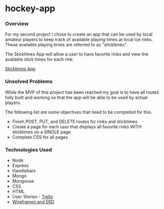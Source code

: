 # hockey-app

### Overview

For my second project I chose to create an app that can be used by local amateur players to keep track of available playing times at local ice rinks. These available playing times are referred to as "sticktimes". 

The Sticktimes App will allow a user to have favorite rinks and view the available stick times for each rink.

[Sticktimes App](https://lit-river-55055.herokuapp.com/users "Sticktimes")

### Unsolved Problems

While the MVP of this project has been reached my goal is to have all routes fully built and working so that the app will be able to be used by actual players. 

The following list are some objectives that need to be completed for this.

* Finish POST, PUT, and DELETE routes for rinks and sticktimes
* Create a page for each user that displays all favorite rinks WITH sticktimes on a SINGLE page
* Complete CSS for all pages

### Technologies Used

* Node
* Express
* Handlebars
* Mongo
* Mongoose
* CSS
* HTML
* User Stories - [Trello](https://trello.com/b/OednGeq8/hockey-app "Trello")
* [Wireframes and ERD](https://drive.google.com/open?id=1vpyfZts6kH_kSvTqb2G7H6WNisW_Jz_b)


